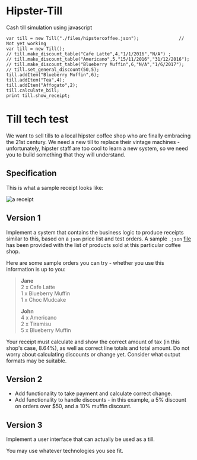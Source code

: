 # Hipster-Till
Cash till simulation using javascript

```
var till = new Till("./files/hipstercoffee.json");               // Not yet working
var till = new Till();
// till.make_discount_table("Cafe Latte",4,"1/1/2016","N/A") ;
// till.make_discount_table("Americano",5,"15/11/2016","31/12/2016");  
// till.make_discount_table("Blueberry Muffin",6,"N/A","1/6/2017");  
// till.set_general_discount(50,5);  
till.addItem("Blueberry Muffin",6);  
till.addItem("Tea",4);  
till.addItem("Affogato",2);  
till.calculate_bill;  
print till.show_receipt;  
```


Till tech test
==============

We want to sell tills to a local hipster coffee shop who are finally embracing the 21st century. We need a new till to replace their vintage machines - unfortunately, hipster staff are too cool to learn a new system, so we need you to build something that they will understand.

Specification
-------------

This is what a sample receipt looks like:

![a receipt](../images/receipt.jpg)


Version 1
---------

Implement a system that contains the business logic to produce receipts similar to this, based on a `json` price list and test orders. A sample `.json` [file](hipstercoffee.json) has been provided with the list of products sold at this particular coffee shop.

Here are some sample orders you can try - whether you use this information is up to you:

> **Jane**  
> 2 x Cafe Latte  
> 1 x Blueberry Muffin  
> 1 x Choc Mudcake  
>
> **John**  
> 4 x Americano  
> 2 x Tiramisu  
> 5 x Blueberry Muffin  

Your receipt must calculate and show the correct amount of tax (in this shop's case, 8.64%), as well as correct line totals and total amount. Do not worry about calculating discounts or change yet. Consider what output formats may be suitable.

Version 2
---------

- Add functionality to take payment and calculate correct change.  
- Add functionality to handle discounts - in this example, a 5% discount on orders over $50, and a 10% muffin discount.

Version 3
---------

Implement a user interface that can actually be used as a till.

You may use whatever technologies you see fit.
